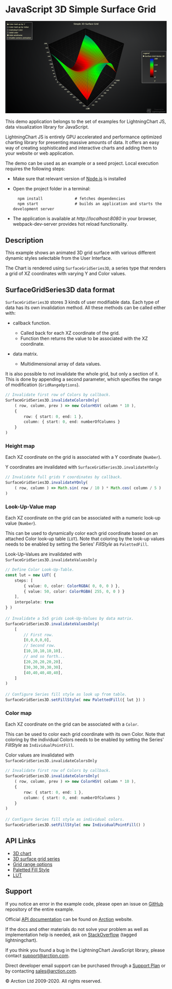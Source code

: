 # JavaScript 3D Simple Surface Grid

![JavaScript 3D Simple Surface Grid](3dSimpleSurfaceGrid.png)

This demo application belongs to the set of examples for LightningChart JS, data visualization library for JavaScript.

LightningChart JS is entirely GPU accelerated and performance optimized charting library for presenting massive amounts of data. It offers an easy way of creating sophisticated and interactive charts and adding them to your website or web application.

The demo can be used as an example or a seed project. Local execution requires the following steps:

- Make sure that relevant version of [Node.js](https://nodejs.org/en/download/) is installed
- Open the project folder in a terminal:

        npm install              # fetches dependencies
        npm start                # builds an application and starts the development server

- The application is available at *http://localhost:8080* in your browser, webpack-dev-server provides hot reload functionality.


## Description

This example shows an animated 3D grid surface with various different dynamic styles selectable from the User Interface.

The Chart is rendered using `SurfaceGridSeries3D`, a series type that renders a grid of XZ coordinates with varying Y and Color values.

## SurfaceGridSeries3D data format

`SurfaceGridSeries3D` stores 3 kinds of user modifiable data.
Each type of data has its own invalidation method. All these methods can be called either with:
- callback function.
    * Called back for each XZ coordinate of the grid.
    * Function then returns the value to be associated with the XZ coordinate.

- data matrix.
    * Multidimensional array of data values. 

It is also possible to not invalidate the whole grid, but only a section of it. This is done by appending a second parameter, which specifies the range of modification (`GridRangeOptions`).

```typescript
// Invalidate first row of Colors by callback.
SurfaceGridSeries3D.invalidateColorsOnly(
    ( row, column, prev ) => new ColorHSV( column * 10 ),
    {
        row: { start: 0, end: 1 },
        column: { start: 0, end: numberOfColumns }
    }
)
```

### Height map

Each XZ coordinate on the grid is associated with a Y coordinate (`Number`).

Y coordinates are invalidated with `SurfaceGridSeries3D.invalidateYOnly`
```typescript
// Invalidate full grids Y coordinates by callback.
SurfaceGridSeries3D.invalidateYOnly(
    ( row, column ) => Math.sin( row / 10 ) * Math.cos( column / 5 )
)
```

### Look-Up-Value map

Each XZ coordinate on the grid can be associated with a numeric look-up value (`Number`).

This can be used to dynamically color each grid coordinate based on an attached Color look-up table (`LUT`).
Note that coloring by the look-up values needs to be enabled by setting the Series' *FillStyle* as `PalettedFill`.

Look-Up-Values are invalidated with  `SurfaceGridSeries3D.invalidateValuesOnly`
```typescript
// Define Color Look-Up-Table.
const lut = new LUT( {
    steps: [
        { value: 0, color: ColorRGBA( 0, 0, 0 ) },
        { value: 50, color: ColorRGBA( 255, 0, 0 ) }
    ],
    interpolate: true
} )

// Invalidate a 5x5 grids Look-Up-Values by data matrix.
SurfaceGridSeries3D.invalidateValuesOnly(
    [
        // First row.
        [0,0,0,0,0],
        // Second row.
        [10,10,10,10,10],
        // and so forth...
        [20,20,20,20,20],
        [30,30,30,30,30],
        [40,40,40,40,40],
    ]
)

// Configure Series fill style as look up from table.
SurfaceGridSeries3D.setFillStyle( new PalettedFill({ lut }) )
```

### Color map

Each XZ coordinate on the grid can be associated with a `Color`.

This can be used to color each grid coordinate with its own Color.
Note that coloring by the individual Colors needs to be enabled by setting the Series' *FillStyle* as `IndividualPointFill`.

Color values are invalidated with  `SurfaceGridSeries3D.invalidateColorsOnly`
```typescript
// Invalidate first row of Colors by callback.
SurfaceGridSeries3D.invalidateColorsOnly(
    ( row, column, prev ) => new ColorHSV( column * 10 ),
    {
        row: { start: 0, end: 1 },
        column: { start: 0, end: numberOfColumns }
    }
)

// Configure Series fill style as individual colors.
SurfaceGridSeries3D.setFillStyle( new IndividualPointFill() )
```


## API Links

* [3D chart]
* [3D surface grid series]
* [Grid range options]
* [Paletted Fill Style]
* [LUT]


## Support

If you notice an error in the example code, please open an issue on [GitHub][0] repository of the entire example.

Official [API documentation][1] can be found on [Arction][2] website.

If the docs and other materials do not solve your problem as well as implementation help is needed, ask on [StackOverflow][3] (tagged lightningchart).

If you think you found a bug in the LightningChart JavaScript library, please contact support@arction.com.

Direct developer email support can be purchased through a [Support Plan][4] or by contacting sales@arction.com.

[0]: https://github.com/Arction/
[1]: https://www.arction.com/lightningchart-js-api-documentation/
[2]: https://www.arction.com
[3]: https://stackoverflow.com/questions/tagged/lightningchart
[4]: https://www.arction.com/support-services/

© Arction Ltd 2009-2020. All rights reserved.


[3D chart]: https://www.arction.com/lightningchart-js-api-documentation/v3.1.0/classes/chart3d.html
[3D surface grid series]: https://www.arction.com/lightningchart-js-api-documentation/v3.1.0/classes/surfacegridseries3d.html
[Grid range options]: https://www.arction.com/lightningchart-js-api-documentation/v3.1.0/interfaces/gridrangeoptions.html
[Paletted Fill Style]: https://www.arction.com/lightningchart-js-api-documentation/v3.1.0/classes/palettedfill.html
[LUT]: https://www.arction.com/lightningchart-js-api-documentation/v3.1.0/classes/lut.html

